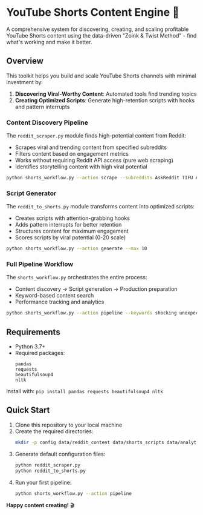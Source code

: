 # YouTube Shorts Content Engine 🚀

A comprehensive system for discovering, creating, and scaling profitable YouTube Shorts content using the data-driven "Zoink & Twist Method" - find what's working and make it better.

## Overview

This toolkit helps you build and scale YouTube Shorts channels with minimal investment by:

1. **Discovering Viral-Worthy Content**: Automated tools find trending topics
2. **Creating Optimized Scripts**: Generate high-retention scripts with hooks and pattern interrupts

### Content Discovery Pipeline

The `reddit_scraper.py` module finds high-potential content from Reddit:
- Scrapes viral and trending content from specified subreddits
- Filters content based on engagement metrics
- Works without requiring Reddit API access (pure web scraping)
- Identifies storytelling content with high viral potential

```bash
python shorts_workflow.py --action scrape --subreddits AskReddit TIFU AmItheAsshole --time week
```

### Script Generator

The `reddit_to_shorts.py` module transforms content into optimized scripts:
- Creates scripts with attention-grabbing hooks
- Adds pattern interrupts for better retention
- Structures content for maximum engagement
- Scores scripts by viral potential (0-20 scale)

```bash
python shorts_workflow.py --action generate --max 10
```

### Full Pipeline Workflow

The `shorts_workflow.py` orchestrates the entire process:
- Content discovery → Script generation → Production preparation
- Keyword-based content search
- Performance tracking and analytics

```bash
python shorts_workflow.py --action pipeline --keywords shocking unexpected viral
```

## Requirements

- Python 3.7+
- Required packages:
  ```
  pandas
  requests
  beautifulsoup4
  nltk
  ```

Install with: `pip install pandas requests beautifulsoup4 nltk`

## Quick Start

1. Clone this repository to your local machine
2. Create the required directories:
   ```bash
   mkdir -p config data/reddit_content data/shorts_scripts data/analytics
   ```
3. Generate default configuration files:
   ```bash
   python reddit_scraper.py
   python reddit_to_shorts.py
   ```
4. Run your first pipeline:
   ```bash
   python shorts_workflow.py --action pipeline
   ```



**Happy content creating!** 🎬